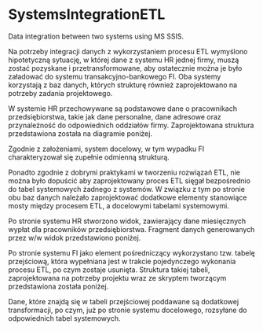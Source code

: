 # SystemsIntegrationETL
Data integration between two systems using MS SSIS.

Na potrzeby integracji danych z wykorzystaniem procesu ETL wymyślono hipotetyczną sytuację, w której dane z systemu HR jednej firmy, muszą zostać pozyskane 
i przetransformowane, aby ostatecznie można je było załadować do systemu transakcyjno-bankowego FI. Oba systemy korzystają z baz danych, których strukturę również zaprojektowano na potrzeby zadania projektowego. 

W systemie HR przechowywane są podstawowe dane o pracownikach przedsiębiorstwa, takie jak dane personalne, dane adresowe oraz przynależność do odpowiednich oddziałów firmy. Zaprojektowana struktura przedstawiona została na diagramie poniżej.


Zgodnie z założeniami, system docelowy, w tym wypadku FI charakteryzował się zupełnie odmienną strukturą.


Ponadto zgodnie z dobrymi praktykami w tworzeniu rozwiązań ETL, nie można było dopuścić aby zaprojektowany proces ETL sięgał bezpośrednio do tabel systemowych żadnego 
z systemów. W związku z tym po stronie obu baz danych należało zaprojektować dodatkowe elementy stanowiące mosty między procesem ETL, a docelowymi tabelami systemowymi.


Po stronie systemu HR stworzono widok, zawierający dane miesięcznych wypłat dla pracowników przedsiębiorstwa. Fragment danych generowanych przez w/w widok przedstawiono poniżej.

 
Po stronie systemu FI jako element pośredniczący wykorzystano tzw. tabelę przejściową, która wypełniana jest w trakcie pojedynczego wykonania procesu ETL, po czym zostaje usunięta. Struktura takiej tabeli, zaprojektowana na potrzeby projektu wraz ze skryptem tworzącym przedstawiona została poniżej.

 
Dane, które znajdą się w tabeli przejściowej poddawane są dodatkowej transformacji, po czym, już po stronie systemu docelowego, rozsyłane do odpowiednich tabel systemowych.
